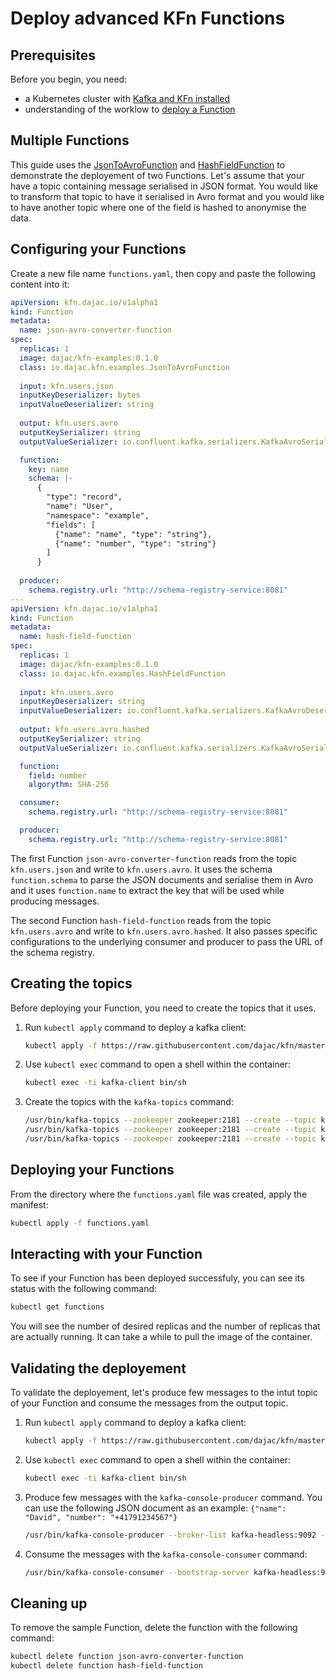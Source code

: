 # Deploy advanced KFn Functions

## Prerequisites

Before you begin, you need:

- a Kubernetes cluster with [Kafka and KFn installed](https://github.com/dajac/kfn/blob/master/docs/install-with-any-k8s.md)
- understanding of the worklow to [deploy a Function](https://github.com/dajac/kfn/blob/master/docs/getting-started.md)

## Multiple Functions

This guide uses the [JsonToAvroFunction](https://github.com/dajac/kfn-examples/blob/master/src/main/java/io/dajac/kfn/examples/JsonToAvroFunction.java) and [HashFieldFunction](https://github.com/dajac/kfn-examples/blob/master/src/main/java/io/dajac/kfn/examples/HashFieldFunction.java) to demonstrate the deployement of two Functions. Let's assume that your have a topic containing message serialised in JSON format. You would like to transform that topic to have it serialised in Avro format and you would like to have another topic where one of the field is hashed to anonymise the data.

## Configuring your Functions

Create a new file name `functions.yaml`, then copy and paste the following content into it:

```yaml
apiVersion: kfn.dajac.io/v1alpha1
kind: Function
metadata:
  name: json-avro-converter-function
spec:
  replicas: 1
  image: dajac/kfn-examples:0.1.0
  class: io.dajac.kfn.examples.JsonToAvroFunction
  
  input: kfn.users.json
  inputKeyDeserializer: bytes
  inputValueDeserializer: string
  
  output: kfn.users.avro
  outputKeySerializer: string
  outputValueSerializer: io.confluent.kafka.serializers.KafkaAvroSerializer

  function:
    key: name
    schema: |- 
      {
        "type": "record",
        "name": "User",
        "namespace": "example",
        "fields": [
          {"name": "name", "type": "string"},
          {"name": "number", "type": "string"}
        ]
      }
  
  producer:
    schema.registry.url: "http://schema-registry-service:8081"
---
apiVersion: kfn.dajac.io/v1alpha1
kind: Function
metadata:
  name: hash-field-function
spec:
  replicas: 1
  image: dajac/kfn-examples:0.1.0
  class: io.dajac.kfn.examples.HashFieldFunction
  
  input: kfn.users.avro
  inputKeyDeserializer: string
  inputValueDeserializer: io.confluent.kafka.serializers.KafkaAvroDeserializer
  
  output: kfn.users.avro.hashed
  outputKeySerializer: string
  outputValueSerializer: io.confluent.kafka.serializers.KafkaAvroSerializer

  function:
    field: number
    algorythm: SHA-256

  consumer:
    schema.registry.url: "http://schema-registry-service:8081"

  producer:
    schema.registry.url: "http://schema-registry-service:8081"
```

The first Function `json-avro-converter-function` reads from the topic `kfn.users.json` and write to `kfn.users.avro`. It uses the schema `function.schema` to parse the JSON documents and serialise them in Avro and it uses `function.name` to extract the key that will be used while producing messages.

The second Function `hash-field-function` reads from the topic `kfn.users.avro` and write to `kfn.users.avro.hashed`. It also passes specific configurations to the underlying consumer and producer to pass the URL of the schema registry.

## Creating the topics

Before deploying your Function, you need to create the topics that it uses.

1. Run `kubectl apply` command to deploy a kafka client:

    ```bash
    kubectl apply -f https://raw.githubusercontent.com/dajac/kfn/master/docs/install-with-any-k8s/kafka-client.yaml
    ```

2. Use `kubectl exec` command to open a shell within the container:

    ```bash
    kubectl exec -ti kafka-client bin/sh
    ```

3. Create the topics with the `kafka-topics` command:

    ```bash
    /usr/bin/kafka-topics --zookeeper zookeeper:2181 --create --topic kfn.users.json --partitions 5 --replication-factor 1
    /usr/bin/kafka-topics --zookeeper zookeeper:2181 --create --topic kfn.users.avro --partitions 5 --replication-factor 1
    /usr/bin/kafka-topics --zookeeper zookeeper:2181 --create --topic kfn.users.avro.hashed --partitions 5 --replication-factor 1
    ```

## Deploying your Functions

From the directory where the `functions.yaml` file was created, apply the manifest:

```bash
kubectl apply -f functions.yaml
```

## Interacting with your Function

To see if your Function has been deployed successfuly, you can see its status with the following command:

```bash
kubectl get functions
```

You will see the number of desired replicas and the number of replicas that are actually running. It can take a while to pull the image of the container.

## Validating the deployement

To validate the deployement, let's produce few messages to the intut topic of your Function and consume the messages from the output topic.

1. Run `kubectl apply` command to deploy a kafka client:

    ```bash
    kubectl apply -f https://raw.githubusercontent.com/dajac/kfn/master/docs/install-with-any-k8s/kafka-client.yaml
    ```

2. Use `kubectl exec` command to open a shell within the container:

    ```bash
    kubectl exec -ti kafka-client bin/sh
    ```

3. Produce few messages with the `kafka-console-producer` command. You can use the following JSON document as an example: `{"name": "David", "number": "+41791234567"}`

    ```bash
    /usr/bin/kafka-console-producer --broker-list kafka-headless:9092 --topic kfn.users.json
    ```

4. Consume the messages with the `kafka-console-consumer` command:

    ```bash
    /usr/bin/kafka-console-consumer --bootstrap-server kafka-headless:9092 --topic kfn.users.avro.hashed --from-beginning
    ```

## Cleaning up

To remove the sample Function, delete the function with the following command:

```bash
kubectl delete function json-avro-converter-function
kubectl delete function hash-field-function
```
